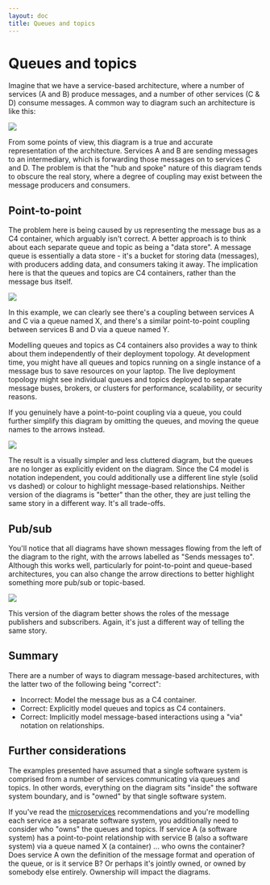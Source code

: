 ```yaml
---
layout: doc
title: Queues and topics
---
```


# Queues and topics

Imagine that we have a service-based architecture, where a number of services (A and B) produce messages,
and a number of other services (C & D) consume messages.
A common way to diagram such an architecture is like this:

[![](/images/queues-and-topics/1.png)](/images/queues-and-topics/1.png)

From some points of view, this diagram is a true and accurate representation of the architecture.
Services A and B are sending messages to an intermediary, which is forwarding those messages on to services C and D.
The problem is that the "hub and spoke" nature of this diagram tends to obscure the real story, where a
degree of coupling may exist between the message producers and consumers.

## Point-to-point

The problem here is being caused by us representing the message bus as a C4 container, which arguably isn't correct.
A better approach is to think about each separate queue and topic as being a "data store".
A message queue is essentially a data store - it's a bucket for storing data (messages),
with producers adding data, and consumers taking it away.
The implication here is that the queues and topics are C4 containers, rather than the message bus itself.

[![](/images/queues-and-topics/2.png)](/images/queues-and-topics/2.png)

In this example, we can clearly see there's a coupling between services A and C via a queue named X,
and there's a similar point-to-point coupling between services B and D via a queue named Y.

Modelling queues and topics as C4 containers also provides a way to think about them independently of their
deployment topology. At development time, you might have all queues and topics running on a single instance of a message
bus to save resources on your laptop. The live deployment topology might see individual queues and topics deployed
to separate message buses, brokers, or clusters for performance, scalability, or security reasons.

If you genuinely have a point-to-point coupling via a queue, you could further simplify this diagram by omitting
the queues, and moving the queue names to the arrows instead.

[![](/images/queues-and-topics/3.png)](/images/queues-and-topics/3.png)

The result is a visually simpler and less cluttered diagram, but the queues are no
longer as explicitly evident on the diagram. Since the C4 model is notation independent, you could additionally use a
different line style (solid vs dashed) or colour to highlight message-based relationships.
Neither version of the diagrams is "better" than the other, they are just telling the same story in a different way.
It's all trade-offs.

## Pub/sub

You'll notice that all diagrams have shown messages flowing from the left of the diagram to the right,
with the arrows labelled as "Sends messages to". Although this works well, particularly for point-to-point and
queue-based architectures, you can also change the arrow directions to better highlight something
more pub/sub or topic-based.

[![](/images/queues-and-topics/4.png)](/images/queues-and-topics/4.png)

This version of the diagram better shows the roles of the message publishers and subscribers. Again, it's just a
different way of telling the same story.

## Summary

There are a number of ways to diagram message-based architectures, with the latter two of the following being "correct":

- Incorrect: Model the message bus as a C4 container.
- Correct: Explicitly model queues and topics as C4 containers.
- Correct: Implicitly model message-based interactions using a "via" notation on relationships.

## Further considerations

The examples presented have assumed that a single software system is comprised from a number of services communicating
via queues and topics. In other words, everything on the diagram sits "inside" the software system boundary, and is
"owned" by that single software system.

If you've read the [microservices](/abstractions/11-microservices) recommendations and you're modelling each
service as a separate software system, you additionally need to consider who "owns" the queues and topics.
If service A (a software system) has a point-to-point relationship with service B (also a software system)
via a queue named X (a container) ... who owns the container? Does service A own the definition of the message format
and operation of the queue, or is it service B? Or perhaps it's jointly owned, or owned by somebody else entirely.
Ownership will impact the diagrams.